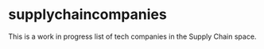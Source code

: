# supplychaincompanies
This is a work in progress list of tech companies in the Supply Chain space. 
